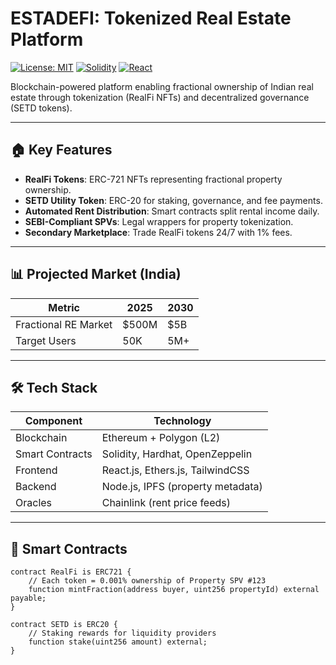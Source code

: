 # ESTADEFI: Tokenized Real Estate Platform

[![License: MIT](https://img.shields.io/badge/License-MIT-blue.svg)](https://opensource.org/licenses/MIT)
[![Solidity](https://img.shields.io/badge/Solidity-^0.8.0-green)](https://docs.soliditylang.org/)
[![React](https://img.shields.io/badge/React-18.0-blue)](https://reactjs.org/)

Blockchain-powered platform enabling fractional ownership of Indian real estate through tokenization (RealFi NFTs) and decentralized governance (SETD tokens).

---

## 🏠 Key Features
- **RealFi Tokens**: ERC-721 NFTs representing fractional property ownership.
- **SETD Utility Token**: ERC-20 for staking, governance, and fee payments.
- **Automated Rent Distribution**: Smart contracts split rental income daily.
- **SEBI-Compliant SPVs**: Legal wrappers for property tokenization.
- **Secondary Marketplace**: Trade RealFi tokens 24/7 with 1% fees.

---

## 📊 Projected Market (India)
| Metric               | 2025   | 2030   |
|----------------------|--------|--------|
| Fractional RE Market | $500M  | $5B    |
| Target Users         | 50K    | 5M+    |

---

## 🛠 Tech Stack
| Component       | Technology                          |
|----------------|-----------------------------------|
| Blockchain     | Ethereum + Polygon (L2)           |
| Smart Contracts| Solidity, Hardhat, OpenZeppelin   |
| Frontend       | React.js, Ethers.js, TailwindCSS  |
| Backend        | Node.js, IPFS (property metadata) |
| Oracles        | Chainlink (rent price feeds)      |

---

## 📜 Smart Contracts
```solidity
contract RealFi is ERC721 {
    // Each token = 0.001% ownership of Property SPV #123
    function mintFraction(address buyer, uint256 propertyId) external payable;
}

contract SETD is ERC20 {
    // Staking rewards for liquidity providers
    function stake(uint256 amount) external;
}
